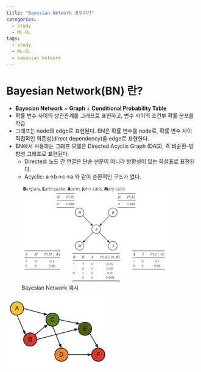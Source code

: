 ```yaml
---
title: "Bayesian Network 공부하기"
categories:
  - study
  - ML-DL
tags:
  - study
  - ML-DL
  - bayesian network
---
```


# Bayesian Network(BN) 란?
- **Bayesian Network** = **Graph** + **Conditional Probability Table**
- 확률 변수 사이의 상관관계를 그래프로 표현하고, 변수 사이의 조건부 확률 분포를 학습
- 그래프는 node와 edge로 표현된다. BN은 확률 변수를 node로, 확률 변수 사이 직접적인 의존성(direct dependency)을 edge로 표현한다.
- BN에서 사용하는 그래프 모델은 Directed Acyclic Graph (DAG), 즉 비순환-방향성 그래프로 표현된다. 
  - Directed: 노드 간 연결은 단순 선분이 아니라 방향성이 있는 화살표로 표현된다.
  - Acyclic: a->b->c->a 와 같이 순환적인 구조가 없다.

<figure>
  <img src="/assets/images/posts/MLDL/bayesian-network/01.png" style="width:90%">
  <figcaption>Bayesian Network 예시</figcaption>
</figure>

<img src="/assets/images/posts/MLDL/bayesian-network-01.png" alt="">